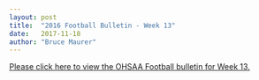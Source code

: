 ```yaml
---
layout: post
title:  "2016 Football Bulletin - Week 13"
date:   2017-11-18
author: "Bruce Maurer"
---
```


[Please click here to view the OHSAA Football bulletin for Week 13.](https://storage.googleapis.com/ohsaa-websites/bulletins/2016/2016_week_13_bulletin.pdf)
